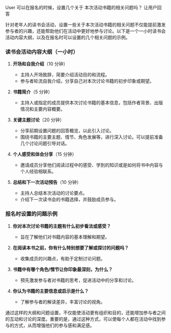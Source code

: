 User
可以在报名的时候，设置几个关于 本次活动书籍的相关问题吗？ 让用户回答

针对老年人的读书会活动，设置一些关于本次活动书籍的相关问题不仅能提前激发参与者的兴趣，还能帮助他们在活动中更好地参与讨论。以下是一个一小时读书会活动内容大纲，以及在报名时可以设置的几个相关问题的示例。

### 读书会活动内容大纲（一小时）

1. **开场和自我介绍**（10 分钟）

   - 主持人开场致辞，简要介绍活动目的和流程。
   - 参与者轮流自我介绍，分享自己对本次讨论书籍的初步印象或期望。

2. **书籍简介**（5 分钟）

   - 主持人或指定的成员提供本次讨论书籍的基本信息，包括作者背景、出版情况和主要内容概要。

3. **关键主题讨论**（20 分钟）

   - 分享前期设置问题的回答概览，以此引入讨论。
   - 围绕书籍的主要主题、情节、角色发展等，进行深入讨论。可以提前准备几个讨论问题引导对话。

4. **个人感受和体会分享**（15 分钟）

   - 邀请成员分享他们阅读过程中的感受、学到的知识或是如何将书中内容与个人经验相联系。

5. **总结和下一次活动预告**（10 分钟）
   - 主持人总结本次活动的讨论要点。
   - 介绍下一次读书会的书籍选择，并鼓励成员参与。

### 报名时设置的问题示例

1. **你对本次讨论书籍的主题有什么初步看法或感受？**

   - 旨在了解他们对书籍内容的基本理解和期望。

2. **在阅读本书之前，你有什么特别想要了解或探讨的问题吗？**

   - 收集成员的兴趣点，有助于定制讨论问题。

3. **书籍中有哪个角色/情节让你印象最深刻，为什么？**

   - 预先激发参与者对书籍的思考，促进活动中的分享和讨论。

4. **你认为书籍的主要信息或启示是什么？**
   - 了解参与者的解读差异，丰富讨论的视角。

通过这样的大纲和问题设置，不仅能使活动更有组织和目的，还能增加参与者之间的互动和讨论的深度。重要的是，通过这种方式，可以使每个人都在活动中找到参与的方式，从而增强他们的参与感和满足感。
